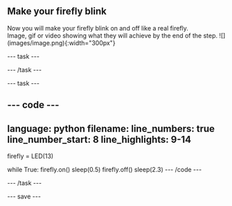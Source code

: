 ## Make your firefly blink

<div style="display: flex; flex-wrap: wrap">
<div style="flex-basis: 200px; flex-grow: 1; margin-right: 15px;">
Now you will make your firefly blink on and off like a real firefly. 
</div>
<div>
Image, gif or video showing what they will achieve by the end of the step. ![](images/image.png){:width="300px"}
</div>
</div>

--- task ---


--- /task ---

--- task ---

--- code ---
---
language: python
filename: 
line_numbers: true
line_number_start: 8
line_highlights: 9-14
---
firefly = LED(13)

while True:
    firefly.on()
    sleep(0.5)
    firefly.off()
    sleep(2.3)
--- /code ---

--- /task ---

--- save ---